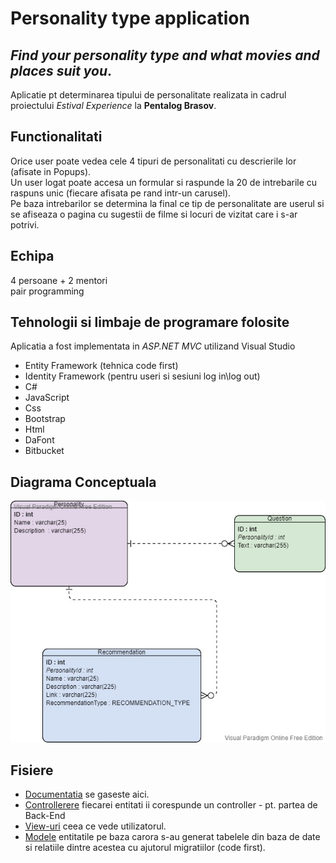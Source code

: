 # Personality type application 
## _Find your personality type and what movies and places suit you_.
Aplicatie pt determinarea tipului de personalitate realizata in cadrul proiectului _Estival Experience_ la **Pentalog Brasov**. 

## Functionalitati
Orice user poate vedea cele 4 tipuri de personalitati cu descrierile lor (afisate in Popups).\
Un user logat poate accesa un formular si raspunde la 20 de intrebarile cu raspuns unic (fiecare afisata pe rand intr-un carusel).\
Pe baza intrebarilor se determina la final ce tip de personalitate are userul si se afiseaza o pagina cu sugestii de filme si locuri de vizitat care i s-ar potrivi.

## Echipa
4 persoane + 2 mentori\
pair programming

## Tehnologii si limbaje de programare folosite
Aplicatia a fost implementata in _ASP.NET MVC_ utilizand Visual Studio
* Entity Framework (tehnica code first)
* Identity Framework (pentru useri si sesiuni log in\log out)
* C#
* JavaScript
* Css
* Bootstrap
* Html
* DaFont
* Bitbucket

## Diagrama Conceptuala
![DC](https://github.com/iuga-paula/Personality_type_app/blob/Photos/Conceptual_Diagram.jpg)

## Fisiere
* [Documentatia](https://github.com/iuga-paula/Personality_type_app/blob/master/Documentatie_Personality_type_app.pdf) se gaseste aici.
* [Controllerere](https://github.com/iuga-paula/Personality_type_app/tree/master/Controllers) fiecarei entitati ii corespunde un controller - pt. partea de Back-End
* [View-uri](https://github.com/iuga-paula/Personality_type_app/tree/master/Views) ceea ce vede utilizatorul.
* [Modele](https://github.com/iuga-paula/Personality_type_app/tree/master/Models) entitatile pe baza carora s-au generat tabelele din baza de date si relatiile dintre acestea cu ajutorul migratiilor (code first).
